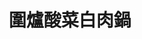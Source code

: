 ---
title: "圍爐酸菜白肉鍋"
description: "圍爐酸菜白肉鍋"
layout: shop
keywords:
  - 美食競賽
  - 台灣美食
  - 美食精選
datePublished: "2025-06-30"
dateModified: "2025-07-03"
city: "台北市"
district: "大安區"
address: "台北市大安區仁愛路四段345巷4弄36號"
phone: "0227313439"
geo: "25.038910754761208, 121.55166428516513"
google_map: "https://maps.app.goo.gl/ffMmmFf3H9qLu88u5"
footinder: "https://footinder.com.tw/%E5%8F%B0%E5%8C%97%E5%B8%82%E5%A4%A7%E5%AE%89%E5%8D%80/33199/"
official: "http://www.weiluhotpot.com.tw/"
award:
  - name: "500盤"
    year: "2024"
    entries:
      - dishes:
          - "酸菜白肉鍋"

---
